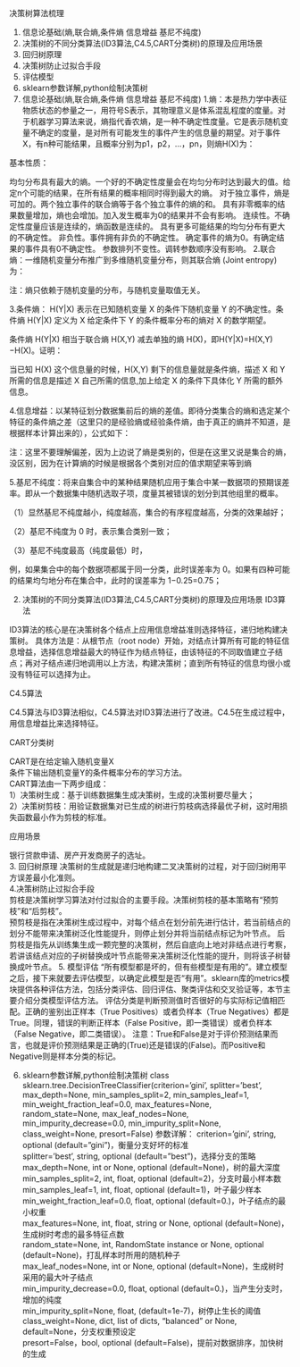 决策树算法梳理
1. 信息论基础(熵,联合熵,条件熵 信息增益 基尼不纯度)
2. 决策树的不同分类算法(ID3算法,C4.5,CART分类树)的原理及应用场景
3. 回归树原理
4. 决策树防止过拟合手段
5. 评估模型
6. sklearn参数详解,python绘制决策树
1. 信息论基础(熵,联合熵,条件熵 信息增益 基尼不纯度)
1.熵：本是热力学中表征物质状态的参量之一，用符号S表示，其物理意义是体系混乱程度的度量。对于机器学习算法来说，熵指代香农熵，是一种不确定性度量。它是表示随机变量不确定的度量，是对所有可能发生的事件产生的信息量的期望。对于事件X，有n种可能结果，且概率分别为p1，p2，...，pn，则熵H(X)为：



基本性质：

均匀分布具有最大的熵。一个好的不确定性度量会在均匀分布时达到最大的值。给定n个可能的结果，在所有结果的概率相同时得到最大的熵。
对于独立事件，熵是可加的。两个独立事件的联合熵等于各个独立事件的熵的和。
具有非零概率的结果数量增加，熵也会增加。加入发生概率为0的结果并不会有影响。
连续性。不确定性度量应该是连续的，熵函数是连续的。
具有更多可能结果的均匀分布有更大的不确定性。
非负性。事件拥有非负的不确定性。
确定事件的熵为0。有确定结果的事件具有0不确定性。
参数排列不变性。调转参数顺序没有影响。
2.联合熵：一维随机变量分布推广到多维随机变量分布，则其联合熵 (Joint entropy) 为：



注：熵只依赖于随机变量的分布，与随机变量取值无关。

3.条件熵： H(Y|X) 表示在已知随机变量 X 的条件下随机变量 Y 的不确定性。条件熵 H(Y|X) 定义为 X 给定条件下 Y 的条件概率分布的熵对  X 的数学期望。



条件熵 H(Y|X) 相当于联合熵 H(X,Y) 减去单独的熵 H(X)，即H(Y|X)=H(X,Y)−H(X)。证明：



当已知 H(X) 这个信息量的时候，H(X,Y) 剩下的信息量就是条件熵，描述 X 和 Y 所需的信息是描述 X 自己所需的信息,加上给定  X 的条件下具体化  Y 所需的额外信息。

4.信息增益：以某特征划分数据集前后的熵的差值。即待分类集合的熵和选定某个特征的条件熵之差（这里只的是经验熵或经验条件熵，由于真正的熵并不知道，是根据样本计算出来的），公式如下：



注：这里不要理解偏差，因为上边说了熵是类别的，但是在这里又说是集合的熵，没区别，因为在计算熵的时候是根据各个类别对应的值求期望来等到熵

5.基尼不纯度：将来自集合中的某种结果随机应用于集合中某一数据项的预期误差率。即从一个数据集中随机选取子项，度量其被错误的划分到其他组里的概率。



（1）显然基尼不纯度越小，纯度越高，集合的有序程度越高，分类的效果越好；

（2）基尼不纯度为 0 时，表示集合类别一致；

（3）基尼不纯度最高（纯度最低）时，



例，如果集合中的每个数据项都属于同一分类，此时误差率为 0。如果有四种可能的结果均匀地分布在集合中，此时的误差率为 1−0.25=0.75；

2. 决策树的不同分类算法(ID3算法,C4.5,CART分类树)的原理及应用场景 
ID3算法
 
 
  ID3算法的核心是在决策树各个结点上应用信息增益准则选择特征，递归地构建决策树。
  具体方法是：从根节点（root node）开始，对结点计算所有可能的特征信息增益，选择信息增益最大的特征作为结点特征，由该特征的不同取值建立子结点；再对子结点递归地调用以上方法，构建决策树；直到所有特征的信息均很小或没有特征可以选择为止。
 
 
C4.5算法
 
  C4.5算法与ID3算法相似，C4.5算法对ID3算法进行了改进。C4.5在生成过程中，用信息增益比来选择特征。
 
CART分类树
 
  CART是在给定输入随机变量X  
条件下输出随机变量Y的条件概率分布的学习方法。  
  CART算法由一下两步组成：  
    1）决策树生成：基于训练数据集生成决策树，生成的决策树要尽量大；  
    2）决策树剪枝：用验证数据集对已生成的树进行剪枝病选择最优子树，这时用损失函数最小作为剪枝的标准。  
 
应用场景  
 
  银行贷款申请、房产开发商房子的选址。  
3. 回归树原理
  决策树的生成就是递归地构建二叉决策树的过程，对于回归树用平方误差最小化准则。  
4.决策树防止过拟合手段  
  剪枝是决策树学习算法对付过拟合的主要手段。决策树剪枝的基本策略有“预剪枝”和“后剪枝”。  
  预剪枝是指在决策树生成过程中，对每个结点在划分前先进行估计，若当前结点的划分不能带来决策树泛化性能提升，则停止划分并将当前结点标记为叶节点。
  后剪枝是指先从训练集生成一颗完整的决策树，然后自底向上地对非结点进行考察，若讲该结点对应的子树替换成叶节点能带来决策树泛化性能的提升，则将该子树替换成叶节点。
5. 模型评估
“所有模型都是坏的，但有些模型是有用的”。建立模型之后，接下来就要去评估模型，以确定此模型是否“有用”。sklearn库的metrics模块提供各种评估方法，包括分类评估、回归评估、聚类评估和交叉验证等，本节主要介绍分类模型评估方法。
  评估分类是判断预测值时否很好的与实际标记值相匹配。正确的鉴别出正样本（True Positives）或者负样本（True Negatives）都是True。同理，错误的判断正样本（False Positive，即一类错误）或者负样本（False Negative，即二类错误）。
  注意：True和False是对于评价预测结果而言，也就是评价预测结果是正确的(True)还是错误的(False)。而Positive和Negative则是样本分类的标记。



6. sklearn参数详解,python绘制决策树
class sklearn.tree.DecisionTreeClassifier(criterion=’gini’, splitter=’best’, max_depth=None, min_samples_split=2, min_samples_leaf=1, min_weight_fraction_leaf=0.0, max_features=None, random_state=None, max_leaf_nodes=None, min_impurity_decrease=0.0, min_impurity_split=None, class_weight=None, presort=False)
  参数详解：
  criterion=’gini’, string, optional (default=”gini”)，衡量分支好坏的标准  
  splitter=’best’, string, optional (default=”best”)，选择分支的策略  
  max_depth=None, int or None, optional (default=None)，树的最大深度  
  min_samples_split=2, int, float, optional (default=2)，分支时最小样本数  
  min_samples_leaf=1, int, float, optional (default=1)，叶子最少样本  
  min_weight_fraction_leaf=0.0, float, optional (default=0.)，叶子结点的最小权重  
  max_features=None, int, float, string or None, optional (default=None)，生成树时考虑的最多特征点数  
  random_state=None,  int, RandomState instance or None, optional (default=None)，打乱样本时所用的随机种子  
  max_leaf_nodes=None,  int or None, optional (default=None)，生成树时采用的最大叶子结点  
  min_impurity_decrease=0.0, float, optional (default=0.)，当产生分支时，增加的纯度  
  min_impurity_split=None,  float, (default=1e-7)，树停止生长的阈值  
  class_weight=None,  dict, list of dicts, “balanced” or None, default=None，分支权重预设定  
  presort=False，bool, optional (default=False)，提前对数据排序，加快树的生成  


